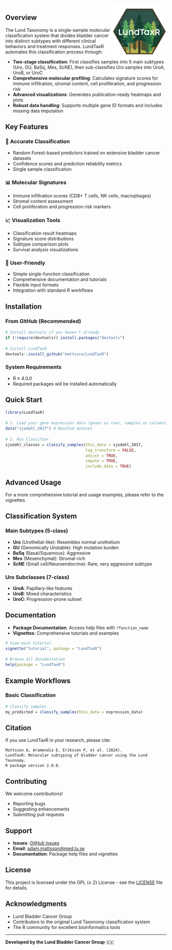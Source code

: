 <img src="man/figures/logo.png" align="right" style="max-height: 170px; max-width: 170px;" alt="LundTaxR logo" />

## Overview

The Lund Taxonomy is a single-sample molecular classification system that divides bladder cancer into distinct subtypes with different clinical behaviors and treatment responses. LundTaxR automates this classification process through:

- **Two-stage classification**: First classifies samples into 5 main subtypes (Uro, GU, BaSq, Mes, ScNE), then sub-classifies Uro samples into UroA, UroB, or UroC
- **Comprehensive molecular profiling**: Calculates signature scores for immune infiltration, stromal content, cell proliferation, and progression risk
- **Advanced visualizations**: Generates publication-ready heatmaps and plots
- **Robust data handling**: Supports multiple gene ID formats and includes missing data imputation

## Key Features

### 🎯 **Accurate Classification**
- Random Forest-based predictors trained on extensive bladder cancer datasets
- Confidence scores and prediction reliability metrics
- Single sample classification

### 📊 **Molecular Signatures**
- Immune infiltration scores (CD8+ T cells, NK cells, macrophages)
- Stromal content assessment
- Cell proliferation and progression risk markers

### 📈 **Visualization Tools**
- Classification result heatmaps
- Signature score distributions
- Subtype comparison plots
- Survival analysis visualizations

### 🔧 **User-Friendly**
- Simple single-function classification
- Comprehensive documentation and tutorials
- Flexible input formats
- Integration with standard R workflows

## Installation

### From GitHub (Recommended)
```r
# Install devtools if you haven't already
if (!require(devtools)) install.packages("devtools")

# Install LundTaxR
devtools::install_github("mattssca/LundTaxR")
```

### System Requirements
- R ≥ 4.0.0
- Required packages will be installed automatically

## Quick Start

```r
library(LundTaxR)

# 1. Load your gene expression data (genes as rows, samples as columns)
data("sjodahl_2017") # Bundled dataset

# 2. Run Classifier
sjodahl_classes = classify_samples(this_data = sjodahl_2017, 
                                   log_transform = FALSE, 
                                   adjust = TRUE, 
                                   impute = TRUE, 
                                   include_data = TRUE)

```

## Advanced Usage
For a more comprehensive tutorial and usage examples, please refer to the vignettes.

## Classification System

### Main Subtypes (5-class)
- **Uro** (Urothelial-like): Resembles normal urothelium
- **GU** (Genomically Unstable): High mutation burden
- **BaSq** (Basal/Squamous): Aggressive
- **Mes** (Mesenchymal): Stromal-rich
- **ScNE** (Small cell/Neuroendocrine): Rare, very aggressive subtype

### Uro Subclasses (7-class)
- **UroA**: Papillary-like features
- **UroB**: Mixed characteristics  
- **UroC**: Progression-prone subset

## Documentation

- **Package Documentation**: Access help files with `?function_name`
- **Vignettes**: Comprehensive tutorials and examples

```r
# View main tutorial
vignette("tutorial", package = "LundTaxR")

# Browse all documentation
help(package = "LundTaxR")
```

## Example Workflows

### Basic Classification
```r
# Classify samples
my_predicted = classify_samples(this_data = expression_data)
```

## Citation

If you use LundTaxR in your research, please cite:

```
Mattsson A, Aramendía E, Eriksson P, et al. (2024). 
LundTaxR: Molecular subtyping of bladder cancer using the Lund Taxonomy. 
R package version 2.0.0.
```

## Contributing

We welcome contributions!
- Reporting bugs
- Suggesting enhancements  
- Submitting pull requests

## Support

- **Issues**: [GitHub Issues](https://github.com/mattssca/LundTaxR/issues)
- **Email**: adam.mattsson@med.lu.se
- **Documentation**: Package help files and vignettes

## License

This project is licensed under the GPL (≥ 2) License - see the [LICENSE](LICENSE) file for details.

## Acknowledgments

- Lund Bladder Cancer Group
- Contributors to the original Lund Taxonomy classification system
- The R community for excellent bioinformatics tools

---

**Developed by the Lund Bladder Cancer Group** 🇸🇪
